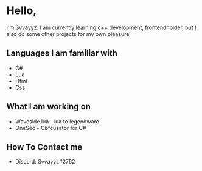 # Hello,
I'm Svvayyz. I am currently learning c++ development, frontendholder, but I also do some other projects for my own pleasure. 
## Languages I am familiar with
- C#
- Lua
- Html
- Css
## What I am working on
- Waveside.lua - lua to legendware
- OneSec - Obfcusator for C#
## How To Contact me
- Discord: Svvayyz#2762


